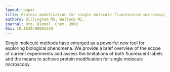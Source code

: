 ```yaml
---
layout: paper
title: Protein modification for single molecule fluorescence microscopy.
authors: Dillingham MS, Wallace MI.
journal: Org. Biomol. Chem. 2008
doi: 10.1039/B808552H
---
```

Single molecule methods have emerged as a powerful new tool for exploring biological phenomena. We provide a brief overview of the scope of current experiments and assess the limitations of both fluorescent labels and the means to achieve protein modification for single molecule microscopy.
